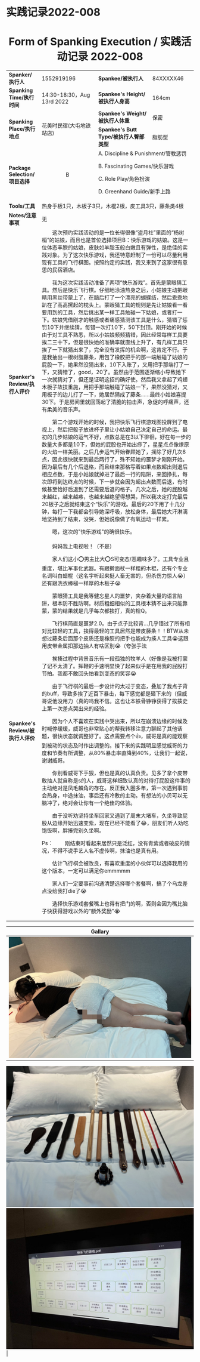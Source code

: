 # 实践记录2022-008

# <center>Form of Spanking Execution / 实践活动记录 2022-008</center>
<table>
    <tr>
        <td><b>Spanker/执行人</b></td>
        <td>1552919196</td>
        <td><b>Spankee/被执行人</b></td>
        <td>84XXXXX46</td>
    </tr>
    <tr>
        <td><b>Spanking Time/执行时间</b></td>
        <td>14:30-18:30，Aug 13rd 2022</td>
        <td><b>Spankee's Height/被执行人身高</b></td>
        <td>164cm</td>
    </tr>
    <tr>
        <td rowspan=2><b>Spanking Place/执行地点</b></td>
        <td rowspan=2>花美时民宿(大屯地铁站店)</td>
        <td><b>Spankee's Weight/被执行人体重</b></td>
        <td>保密</td>
    </tr> 
    <tr>
        <td><b>Spankee's Butt Type/被执行人臀部类型</b></td>
        <td>脂肪型</td>
    </tr>
    <tr>
        <td><b>Package Selection/项目选择</b></td>
        <td style="text-align: center;">B</td>
        <td colspan =2>
        A. Discipline & Punishment/管教惩罚

B. Fascinating Games/快乐游戏

C. Role Play/角色扮演

D. Greenhand Guide/新手上路
        </td>
    </tr>
    <tr>
        <td><b>Tools/工具</b></td>
        <td colspan=3>热身手板1只，木板子3只，木棍2根，皮工具3只，藤条类4根</td>
    </tr>
    <tr>
        <td><b>Notes/注意事项</b></td>
        <td colspan=3>无</td>
    </tr>
    <tr>
        <td><b>Spanker's Review/执行人评价</b></td>
        <td colspan=3>&emsp;&emsp;这次预约实践活动的是一位长得很像“盗月社”里面的“杨树梢”的姑娘，而且也是首位选择项目B：快乐游戏的姑娘。这是一位体态丰腴的姑娘，皮肤如羊脂玉般白嫩且有弹性，是绝佳的实践对象。为了这次快乐游戏，我还特意赶制了一份可以尽量利用现有工具的飞行棋图。按照约定的实践，我又来到了这家很有意思的民宿酒店。

&emsp;&emsp;我为这次实践活动准备了两项“快乐游戏”。首先是蒙眼猜工具。然后是快乐飞行棋。仔细地涂油热身之后，小姑娘主动把眼睛用黑丝带蒙上了，在脑后打了一个漂亮的蝴蝶结，然后乖乖地趴在了高高摞起的枕头上。蒙眼猜工具的规则是先让姑娘看一看要用到的工具，然后挑出某一样工具触碰一下姑娘，或者打一下。姑娘凭借刚才的触感或者痛感猜测该工具是什么，猜错了惩罚10下并继续猜，每错一次打10下，50下封顶。刚开始的时候由于对工具不熟悉，所以小姑娘频频猜错，因此经常每样工具要挨二三十下，但是很快她的准确率就直线上升了，有几样工具只挨了一下就猜出来了，完全没有发挥的机会啊，这肯定不行。于是我抽出一根树脂藤条，用包了橡胶把手的那一端触碰了姑娘的屁股一下，她果然没猜出来，10下入账了，又用把手那端打了一下，又猜错了，good，20了。虽然由于范围逐渐缩小导致她下一次就猜对了，但还是证明这招的确好使。然后我又拿起了鸡翅木板子故技重施，用把手那端触碰了姑娘一下，果然没猜对，又用板子的边儿打了一下，她居然猜成了藤条……最终小姑娘喜提30下。于是房间里就回荡起了清脆的拍击声，急促的呼痛声，还有柔美的音乐声。

&emsp;&emsp;第二个游戏开始的时候，我把快乐飞行棋游戏图投屏到了电视上，然后把骰子放进杯子里让小姑娘自己决定自己的命运。最初的几步姑娘的运气不好，点数总是在3以下徘徊，好在每一步的数量大多都是10下，但她的屁股也开始出痧了，星星点点像燎原的火焰一样美丽。之后几步运气开始眷顾她了，摇除了好几次6点，因此很快就来到最后两行了，殊不知她的噩梦才刚刚开始。因为最后有几个后退格，而且结束那格写着如果点数超出则退后相应点数，于是小姑娘就掉进了最后一行的陷阱，来回挣扎，每次即将到达终点的时候，下一步就会因为超出点数而后退，有时候甚至恰好后退到了还需要后退的格子。几次之后，她的屁股越来越红，越来越疼，也越来越绝望得想哭，所以我决定打完最后20板子之后就结束这个“快乐”的游戏。最后的20下用了十几分钟，每打一下我都会引导她深呼吸，放松身体，最后她大汗淋漓地坚持到了结束，没哭，但她说像做了有氧运动一样累。

&emsp;&emsp;嗯，这次的"快乐游戏"的确很快乐。
        </td>
    </tr>
    <tr>
        <td><b>Spankee's Review/被执行人评价 </b></td>
        <td colspan=3>&emsp;&emsp;妈妈我上电视啦！（不是）

&emsp;&emsp;​家人们这小⭕男主比大⭕S可变态/恶趣味多了。工具专业且重度，堪比军事化武器。有跟擀面杖一样粗的木棍，还有个专业名词叫白蜡棍（这名字听起来挺人畜无害的，但杀伤力惊人:sob:）还有跟洗衣棒槌一样厚的木板子:sob:

&emsp;&emsp;蒙眼猜工具是我等健忘星人的噩梦，夹杂着大量的语言陷阱，根本防不胜防啊。材质粗细相似的工具根本猜不出来只能靠蒙，蒙的结果就是几乎每次都挨打，真的栓Q。

&emsp;&emsp;飞行棋简直是噩梦2.0。由于点子比较背…几乎错过了所有相对比较轻的工具，挨得最轻的工具居然是带皮藤条！！BTW从未想过藤条后面那个皮质还是橡胶的把手也能成为揍人工具:sob:这跟用皮带金属扣那边抽人有啥区别:sob:（夸张手法

&emsp;&emsp;挨揍过程中背景音乐有一段孤独的牧羊人（好像是我被打蒙了记不太清了。挥鞭的手速明显快了起来似乎是在用我的屁股打节拍。我都不敢回头怕看到变态的笑容:sob:

&emsp;&emsp;​由于飞行棋的最后一步设计的太过于变态，叠加了我点子背的buff，导致多挨了近百下暴击，每下感觉都是砸下来的（但威哥说他没用力（真的吗我不信。这也让本铁骨铮铮获得了挨揍史上第一次差点哭出来的经验。

&emsp;&emsp;因为个人不喜欢在实践中哭出来，所以在崩溃边缘的时候及时喊停缓缓，威哥也非常贴心的帮我转移注意力聊起了其他话题，很快状态就调整好了。这点需要点个👍，威哥是真的能观察到被动的状态及时作出调整的。接下来的实践明显感觉威哥的力度和节奏有所调整，从80%暴击率直降到40%，让我们一起说，谢谢威哥。

&emsp;&emsp;你别看威哥下手狠，但也是真的认真负责。见多了拿个皮带敢抽人就自称是s的人，威哥这样细致认真的对待打屁股这件事的主动绝对是凤毛麟角的存在。反正我入圈多年，第一次遇到事前会热身，中途抹油，事后还有冷敷的主动。有想法的小贝可以无脑冲了，绝对会让你有一个绝佳的体验。

&emsp;&emsp;由于没听劝坚持坐车回家又遇到了周末大堵车，久坐导致屁股从边缘开始迅速变紫，现在已经不能看了:joy:，朋友们听人劝吃饱饭啊，胖揍完别久坐啊。

​Ps：
&emsp;&emsp;​刚结束时看起来居然只是泛红，没有青紫或者破皮的情况，不得不说手艺人名不虚传啊，抹油也是真有用。

&emsp;&emsp;估计飞行棋会被改良，有喜欢重度的小伙伴可以选择我用的这个版本，一定可以满足你emmmmm

&emsp;&emsp;家人们一定要事前沟通清楚选择哪个套餐啊，搞了个乌龙差点没给我打die了:sob:

&emsp;&emsp;选择快乐游戏套餐嘴上也得有把门的啊，否则会因为嘴比脑子快获得游戏以外的“额外奖励”:sob:</td>
    </tr>
</table>

|**Gallary**|
|---|
|![冷敷图](2022-008.jpg "冷敷")
![工具图](tools-2022-008.jpg "工具")
![游戏图](games-2022-008.jpg "游戏")|
